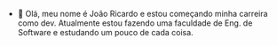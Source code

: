 - 👋 Olá, meu nome é João Ricardo e estou começando minha carreira como dev. Atualmente estou fazendo uma faculdade de Eng. de Software e estudando um pouco de cada coisa.
<!---
JoaoJales/JoaoJales is a ✨ special ✨ repository because its `README.md` (this file) appears on your GitHub profile.
You can click the Preview link to take a look at your changes.
--->
